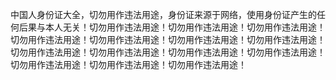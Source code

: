 中国人身份证大全，切勿用作违法用途，身份证来源于网络，使用身份证产生的任何后果与本人无关！切勿用作违法用途！切勿用作违法用途！切勿用作违法用途！切勿用作违法用途！切勿用作违法用途！切勿用作违法用途！切勿用作违法用途！切勿用作违法用途！切勿用作违法用途！切勿用作违法用途！切勿用作违法用途！切勿用作违法用途！切勿用作违法用途！切勿用作违法用途！
